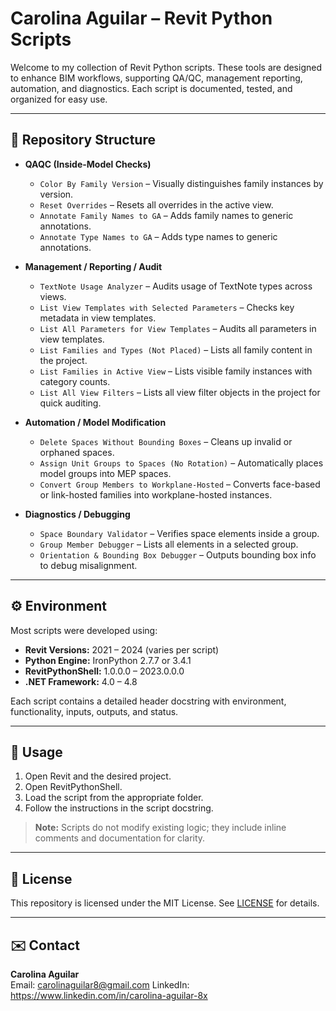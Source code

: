 # Carolina Aguilar – Revit Python Scripts

Welcome to my collection of Revit Python scripts. These tools are designed to enhance BIM workflows, supporting QA/QC, management reporting, automation, and diagnostics. Each script is documented, tested, and organized for easy use.

---

## 📂 Repository Structure

- **QAQC (Inside-Model Checks)**
  - `Color By Family Version` – Visually distinguishes family instances by version.
  - `Reset Overrides` – Resets all overrides in the active view.
  - `Annotate Family Names to GA` – Adds family names to generic annotations.
  - `Annotate Type Names to GA` – Adds type names to generic annotations.

- **Management / Reporting / Audit**
  - `TextNote Usage Analyzer` – Audits usage of TextNote types across views.
  - `List View Templates with Selected Parameters` – Checks key metadata in view templates.
  - `List All Parameters for View Templates` – Audits all parameters in view templates.
  - `List Families and Types (Not Placed)` – Lists all family content in the project.
  - `List Families in Active View` – Lists visible family instances with category counts.
  - `List All View Filters` – Lists all view filter objects in the project for quick auditing.

- **Automation / Model Modification**
  - `Delete Spaces Without Bounding Boxes` – Cleans up invalid or orphaned spaces.
  - `Assign Unit Groups to Spaces (No Rotation)` – Automatically places model groups into MEP spaces.
  - `Convert Group Members to Workplane-Hosted` – Converts face-based or link-hosted families into workplane-hosted instances.

- **Diagnostics / Debugging**
  - `Space Boundary Validator` – Verifies space elements inside a group.
  - `Group Member Debugger` – Lists all elements in a selected group.
  - `Orientation & Bounding Box Debugger` – Outputs bounding box info to debug misalignment.

---

## ⚙️ Environment

Most scripts were developed using:

- **Revit Versions:** 2021 – 2024 (varies per script)  
- **Python Engine:** IronPython 2.7.7 or 3.4.1  
- **RevitPythonShell:** 1.0.0.0 – 2023.0.0.0  
- **.NET Framework:** 4.0 – 4.8  

Each script contains a detailed header docstring with environment, functionality, inputs, outputs, and status.

---

## 📄 Usage

1. Open Revit and the desired project.  
2. Open RevitPythonShell.  
3. Load the script from the appropriate folder.  
4. Follow the instructions in the script docstring.  

> **Note:** Scripts do not modify existing logic; they include inline comments and documentation for clarity.

---

## 📜 License

This repository is licensed under the MIT License. See [LICENSE](LICENSE) for details.

---

## ✉️ Contact

**Carolina Aguilar**  
Email: carolinaguilar8@gmail.com
LinkedIn: https://www.linkedin.com/in/carolina-aguilar-8x

